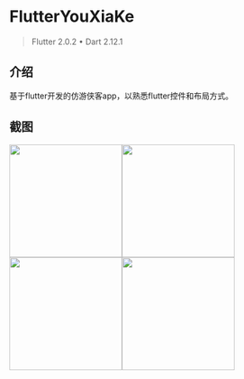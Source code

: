 
# FlutterYouXiaKe

> Flutter 2.0.2 • Dart 2.12.1

## 介绍

基于flutter开发的仿游侠客app，以熟悉flutter控件和布局方式。

## 截图
<!-- <center class="half"> -->
<img src="https://user-images.githubusercontent.com/17892593/113960234-c2ef3c80-9856-11eb-98e1-6befc4688e23.png" width="200"/><img src="https://user-images.githubusercontent.com/17892593/113960264-d00c2b80-9856-11eb-87ed-ab28f035c9bb.png" width="200"/><img src="https://user-images.githubusercontent.com/17892593/113960276-d3071c00-9856-11eb-9480-b53ad38d053c.png" width="200"/><img src="https://user-images.githubusercontent.com/17892593/113960280-d6020c80-9856-11eb-96a7-994c34053852.png" width="200"/>
</center>

